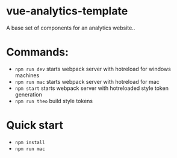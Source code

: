 # vue-analytics-template
A base set of components for an analytics website..

# Commands:
- `npm run dev` starts webpack server with hotreload for windows machines
- `npm run mac` starts webpack server with hotreload for mac
- `npm start` starts webpack server with hotreloaded style token generation
- `npm run theo` build style tokens

# Quick start
- `npm install`
- `npm run mac`
